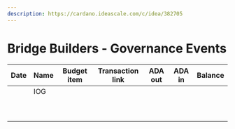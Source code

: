 ```yaml
---
description: https://cardano.ideascale.com/c/idea/382705
---
```


# Bridge Builders - Governance Events

<table><thead><tr><th>Date</th><th>Name</th><th data-type="select">Budget item</th><th align="center">Transaction link</th><th>ADA out</th><th align="center">ADA in</th><th align="center">Balance</th></tr></thead><tbody><tr><td></td><td>IOG</td><td></td><td align="center"></td><td></td><td align="center"></td><td align="center"></td></tr><tr><td></td><td></td><td></td><td align="center"></td><td></td><td align="center"></td><td align="center"></td></tr><tr><td></td><td></td><td></td><td align="center"></td><td></td><td align="center"></td><td align="center"></td></tr><tr><td></td><td></td><td></td><td align="center"></td><td></td><td align="center"></td><td align="center"></td></tr><tr><td></td><td></td><td></td><td align="center"></td><td></td><td align="center"></td><td align="center"></td></tr><tr><td></td><td></td><td></td><td align="center"></td><td></td><td align="center"></td><td align="center"></td></tr><tr><td></td><td></td><td></td><td align="center"></td><td></td><td align="center"></td><td align="center"></td></tr><tr><td></td><td></td><td></td><td align="center"></td><td></td><td align="center"></td><td align="center"></td></tr><tr><td></td><td></td><td></td><td align="center"></td><td></td><td align="center"></td><td align="center"></td></tr><tr><td></td><td></td><td></td><td align="center"></td><td></td><td align="center"></td><td align="center"></td></tr></tbody></table>
